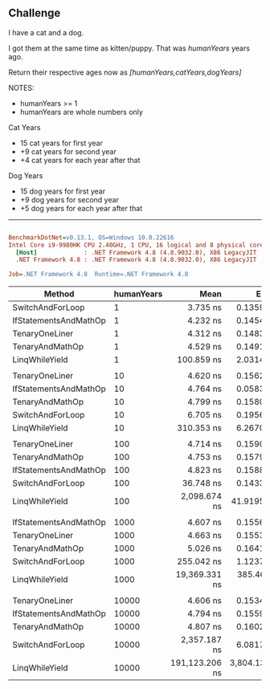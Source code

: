 ## Challenge

I have a cat and a dog.

I got them at the same time as kitten/puppy. That was *humanYears* years ago.

Return their respective ages now as *[humanYears,catYears,dogYears]*

NOTES:

* humanYears >= 1
* humanYears are whole numbers only

Cat Years

* 15 cat years for first year
* +9 cat years for second year
* +4 cat years for each year after that

Dog Years

* 15 dog years for first year
* +9 dog years for second year
* +5 dog years for each year after that


---

``` ini

BenchmarkDotNet=v0.13.1, OS=Windows 10.0.22616
Intel Core i9-9980HK CPU 2.40GHz, 1 CPU, 16 logical and 8 physical cores
  [Host]             : .NET Framework 4.8 (4.8.9032.0), X86 LegacyJIT
  .NET Framework 4.8 : .NET Framework 4.8 (4.8.9032.0), X86 LegacyJIT

Job=.NET Framework 4.8  Runtime=.NET Framework 4.8  

```
|                Method | humanYears |           Mean |         Error |        StdDev |         Median |     Ratio |  RatioSD |  Gen 0 | Allocated |
|---------------------- |----------- |---------------:|--------------:|--------------:|---------------:|----------:|---------:|-------:|----------:|
|      SwitchAndForLoop |          1 |       3.735 ns |     0.1359 ns |     0.1768 ns |       3.759 ns |      0.83 |     0.05 | 0.0046 |      24 B |
| IfStatementsAndMathOp |          1 |       4.232 ns |     0.1454 ns |     0.2306 ns |       4.369 ns |      0.93 |     0.06 | 0.0046 |      24 B |
|        TenaryOneLiner |          1 |       4.312 ns |     0.1483 ns |     0.2478 ns |       4.348 ns |      0.96 |     0.07 | 0.0046 |      24 B |
|       TenaryAndMathOp |          1 |       4.529 ns |     0.1491 ns |     0.1938 ns |       4.540 ns |      1.00 |     0.00 | 0.0046 |      24 B |
|        LinqWhileYield |          1 |     100.859 ns |     2.0314 ns |     3.3939 ns |     103.033 ns |     22.22 |     1.25 | 0.0274 |     144 B |
|                       |            |                |               |               |                |           |          |        |           |
|        TenaryOneLiner |         10 |       4.620 ns |     0.1562 ns |     0.3084 ns |       4.678 ns |      0.97 |     0.08 | 0.0046 |      24 B |
| IfStatementsAndMathOp |         10 |       4.764 ns |     0.0583 ns |     0.0487 ns |       4.776 ns |      0.99 |     0.06 | 0.0046 |      24 B |
|       TenaryAndMathOp |         10 |       4.799 ns |     0.1580 ns |     0.2768 ns |       4.973 ns |      1.00 |     0.00 | 0.0046 |      24 B |
|      SwitchAndForLoop |         10 |       6.705 ns |     0.1956 ns |     0.3268 ns |       6.908 ns |      1.40 |     0.12 | 0.0046 |      24 B |
|        LinqWhileYield |         10 |     310.353 ns |     6.2670 ns |    10.9762 ns |     313.294 ns |     64.88 |     4.42 | 0.0272 |     144 B |
|                       |            |                |               |               |                |           |          |        |           |
|        TenaryOneLiner |        100 |       4.714 ns |     0.1590 ns |     0.3318 ns |       4.479 ns |      1.01 |     0.09 | 0.0046 |      24 B |
|       TenaryAndMathOp |        100 |       4.753 ns |     0.1579 ns |     0.2766 ns |       4.704 ns |      1.00 |     0.00 | 0.0046 |      24 B |
| IfStatementsAndMathOp |        100 |       4.823 ns |     0.1588 ns |     0.3060 ns |       4.626 ns |      1.03 |     0.08 | 0.0046 |      24 B |
|      SwitchAndForLoop |        100 |      36.748 ns |     0.1433 ns |     0.1271 ns |      36.737 ns |      7.81 |     0.44 | 0.0045 |      24 B |
|        LinqWhileYield |        100 |   2,098.674 ns |    41.9195 ns |    77.7006 ns |   2,078.524 ns |    442.79 |    31.81 | 0.0267 |     144 B |
|                       |            |                |               |               |                |           |          |        |           |
| IfStatementsAndMathOp |       1000 |       4.607 ns |     0.1556 ns |     0.3072 ns |       4.781 ns |      0.92 |     0.08 | 0.0046 |      24 B |
|        TenaryOneLiner |       1000 |       4.663 ns |     0.1553 ns |     0.3172 ns |       4.882 ns |      0.93 |     0.08 | 0.0046 |      24 B |
|       TenaryAndMathOp |       1000 |       5.026 ns |     0.1641 ns |     0.2917 ns |       5.196 ns |      1.00 |     0.00 | 0.0046 |      24 B |
|      SwitchAndForLoop |       1000 |     255.042 ns |     1.1237 ns |     0.8773 ns |     255.290 ns |     50.77 |     3.34 | 0.0043 |      24 B |
|        LinqWhileYield |       1000 |  19,369.331 ns |   385.4623 ns |   704.8395 ns |  19,771.205 ns |  3,862.45 |   263.75 |      - |     144 B |
|                       |            |                |               |               |                |           |          |        |           |
|        TenaryOneLiner |      10000 |       4.606 ns |     0.1534 ns |     0.2991 ns |       4.788 ns |      0.96 |     0.10 | 0.0046 |      24 B |
| IfStatementsAndMathOp |      10000 |       4.794 ns |     0.1559 ns |     0.2889 ns |       4.977 ns |      1.00 |     0.09 | 0.0046 |      24 B |
|       TenaryAndMathOp |      10000 |       4.807 ns |     0.1602 ns |     0.2848 ns |       4.990 ns |      1.00 |     0.00 | 0.0046 |      24 B |
|      SwitchAndForLoop |      10000 |   2,357.187 ns |     6.0817 ns |     5.6888 ns |   2,356.590 ns |    487.25 |    28.56 | 0.0038 |      24 B |
|        LinqWhileYield |      10000 | 191,123.206 ns | 3,804.1366 ns | 7,329.2797 ns | 195,930.457 ns | 39,903.83 | 3,040.36 |      - |     146 B |

